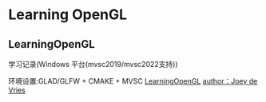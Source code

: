 # Learning OpenGL
## LearningOpenGL

学习记录(Windows 平台(mvsc2019/mvsc2022支持))

环境设置:GLAD/GLFW + CMAKE + MVSC
[LearningOpenGL](https://learnopengl-cn.github.io/)
[author：Joey de Vries](http://joeydevries.com/)